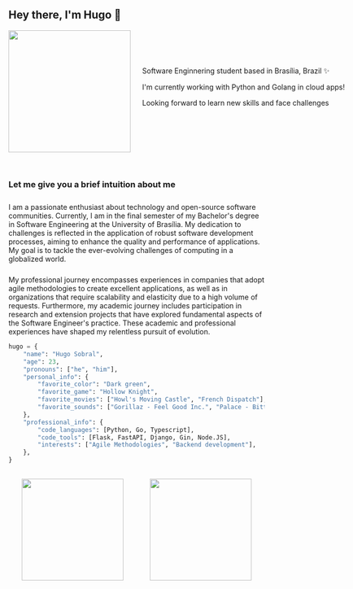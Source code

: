 <h2> Hey there, I'm Hugo 👋 </h2>

<div style="display: flex; width: 80vw; align-items: center">
    <img align="left" src="https://media.giphy.com/media/xUOxfpwk1Ghv7cEyvm/giphy.gif" width="240">
    <div>
        <p style="margin-left: 20px">Software Enginnering student based in Brasília, Brazil ✨</p> 
        <p style="margin-left: 20px">I'm currently working with Python and Golang in cloud apps!</p>
        <p style="margin-left: 20px">Looking forward to learn new skills and face challenges</p>
        <br/>
    </div>
</div>

<h3 style="padding-top: 30px;"> Let me give you a brief intuition about me</h3>

<p style="padding-top: 10px;">I am a passionate enthusiast about technology and open-source software communities. Currently, I am in the final semester of my Bachelor's degree in Software Engineering at the University of Brasília. My dedication to challenges is reflected in the application of robust software development processes, aiming to enhance the quality and performance of applications. My goal is to tackle the ever-evolving challenges of computing in a globalized world.</p>

<p style="padding-top: 10px;">My professional journey encompasses experiences in companies that adopt agile methodologies to create excellent applications, as well as in organizations that require scalability and elasticity due to a high volume of requests. Furthermore, my academic journey includes participation in research and extension projects that have explored fundamental aspects of the Software Engineer's practice. These academic and professional experiences have shaped my relentless pursuit of evolution.</p>

```python
hugo = {
    "name": "Hugo Sobral",
    "age": 23,
    "pronouns": ["he", "him"],
    "personal_info": {
        "favorite_color": "Dark green",
        "favorite_game": "Hollow Knight",
        "favorite_movies": ["Howl's Moving Castle", "French Dispatch"],
        "favorite_sounds": ["Gorillaz - Feel Good Inc.", "Palace - Bitter"],
    },
    "professional_info": {
        "code_languages": [Python, Go, Typescript],
        "code_tools": [Flask, FastAPI, Django, Gin, Node.JS],
        "interests": ["Agile Methodologies", "Backend development"],
    },
}
```

<div style="display: flex; justify-content: center; padding-top: 15px; padding-bottom: 20px;"> 
    <div style="display: flex; justify-content: space-around; width: 75vw">
      <img height="200" src="https://github-readme-stats.vercel.app/api?username=KiSobral&count_private=true&show_icons=true&hide_border=false&line_height=20&title_color=1f8c19&icon_color=24c21b"/>
      <img height="200" src="https://github-readme-stats.vercel.app/api/top-langs/?username=KiSobral&layout=compact&title_color=1f8c19"/>
    </div>
</div>
